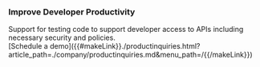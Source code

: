### Improve Developer Productivity

<div class="apiboss-carousel-text">
Support for testing code to support developer access to APIs including necessary security and policies.
</div>


<div markdown="1">
<div class="apiboss-schedule-button"  markdown="1">[Schedule a demo]({{#makeLink}}./productinquiries.html?article_path=./company/productinquiries.md&menu_path=/{{/makeLink}}) </div>
</div>